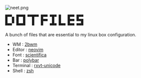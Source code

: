 ![neet.png](https://0x0.st/sucB.png)

```
█▀▀▄ █▀▀█ ▀▀█▀▀ █▀▀ ▀█▀ █   █▀▀ █▀▀ 
█  █ █  █   █   █▀▀  █  █   █▀▀ ▀▀█ 
▀▀▀  ▀▀▀▀   ▀   ▀   ▀▀▀ ▀▀▀ ▀▀▀ ▀▀▀ 
```


A bunch of files that are essential to my linux box configuration.

 - WM : [2bwm](https://wiki.archlinux.org/index.php/2bwm)
 - Editor : [neovim](https://neovim.io/)
 - Font : [scientifica](https://github.com/nerdypepper/scientifica)
 - Bar : [polybar](https://github.com/jaagr/polybar)
 - Terminal : [rxvt-unicode](https://wiki.archlinux.org/index.php/rxvt-unicode)
 - Shell : [zsh](https://en.wikipedia.org/wiki/Z_shell)
